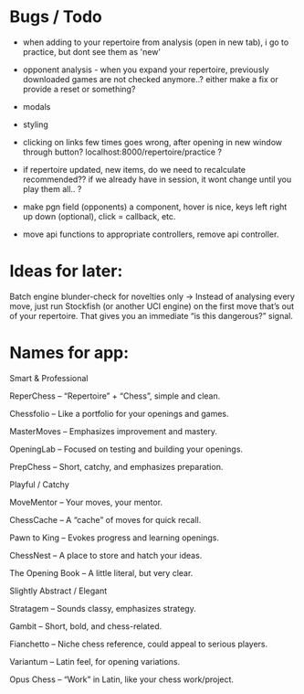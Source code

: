 # Bugs / Todo

- when adding to your repertoire from analysis (open in new tab), i go to practice, but dont see them as 'new'
- opponent analysis - when you expand your repertoire, previously downloaded games are not checked anymore..? either make a fix or provide a reset or something?
- modals
- styling
- clicking on links few times goes wrong, after opening in new window through button? localhost:8000/repertoire/practice ?

- if repertoire updated, new items, do we need to recalculate recommended?? if we already have in session, it wont change until you play them all.. ?

- make pgn field (opponents) a component, hover is nice, keys left right up down (optional), click = callback, etc.

- move api functions to appropriate controllers, remove api controller.

# Ideas for later:

Batch engine blunder-check for novelties only
→ Instead of analysing every move, just run Stockfish (or another UCI engine) on the first move that’s out of your repertoire. That gives you an immediate “is this dangerous?” signal.


# Names for app:

Smart & Professional

ReperChess – “Repertoire” + “Chess”, simple and clean.

Chessfolio – Like a portfolio for your openings and games.

MasterMoves – Emphasizes improvement and mastery.

OpeningLab – Focused on testing and building your openings.

PrepChess – Short, catchy, and emphasizes preparation.

Playful / Catchy

MoveMentor – Your moves, your mentor.

ChessCache – A “cache” of moves for quick recall.

Pawn to King – Evokes progress and learning openings.

ChessNest – A place to store and hatch your ideas.

The Opening Book – A little literal, but very clear.

Slightly Abstract / Elegant

Stratagem – Sounds classy, emphasizes strategy.

Gambit – Short, bold, and chess-related.

Fianchetto – Niche chess reference, could appeal to serious players.

Variantum – Latin feel, for opening variations.

Opus Chess – “Work” in Latin, like your chess work/project.